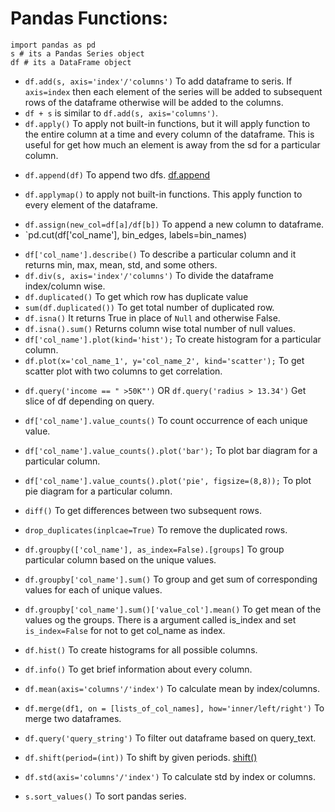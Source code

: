 # Pandas Functions:
```
import pandas as pd
s # its a Pandas Series object
df # its a DataFrame object
```
* `df.add(s, axis='index'/'columns')` To add dataframe to seris. If `axis=index` then each element of the series will be added to subsequent rows of the dataframe otherwise will be added to the columns.
* `df + s` is similar to `df.add(s, axis='columns')`.
* `df.apply()` To apply not built-in functions, but it will apply function to the entire column at a time and every column of the dataframe. This is useful for get how much an element is away from the sd for a particular column.
- `df.append(df)` To append two dfs. [df.append](https://pandas.pydata.org/pandas-docs/stable/reference/api/pandas.DataFrame.append.html)
* `df.applymap()` to apply not built-in functions. This apply function to every element of the dataframe.
- `df.assign(new_col=df[a]/df[b])` To append a new column to dataframe.
- `pd.cut(df['col_name'], bin_edges, labels=bin_names)
* `df['col_name'].describe()` To describe a particular column and it returns min, max, mean, std, and some others.
* `df.div(s, axis='index'/'columns')` To divide the dataframe index/column wise.
* `df.duplicated()` To get which row has duplicate value
* `sum(df.duplicated())` To get total number of duplicated row.
* `df.isna()` It returns True in place of `Null` and otherwise False.
* `df.isna().sum()` Returns column wise total number of null values.
* `df['col_name'].plot(kind='hist');` To create histogram for a particular column.
* `df.plot(x='col_name_1', y='col_name_2', kind='scatter');` To get scatter plot with two columns to get correlation.
- `df.query('income == " >50K"')` OR `df.query('radius > 13.34')` Get slice of df depending on query.
* `df['col_name'].value_counts()` To count occurrence of each unique value.
* `df['col_name'].value_counts().plot('bar');` To plot bar diagram for a particular column.
* `df['col_name'].value_counts().plot('pie', figsize=(8,8));` To plot pie diagram for a particular column.
* `diff()` To get differences between two subsequent rows. 
* `drop_duplicates(inplcae=True)` To remove the duplicated rows.
* `df.groupby(['col_name'], as_index=False).[groups]` To group particular column based on the unique values.
* `df.groupby['col_name'].sum()` To group and get sum of corresponding values for each of unique values.
* `df.groupby['col_name'].sum()['value_col'].mean()` To get mean of the values og the groups.
There is a argument called is_index and set `is_index=False` for not to get col_name as index.

* `df.hist()` To create histograms for all possible columns.
* `df.info()` To get brief information about every column.
* `df.mean(axis='columns'/'index')` To calculate mean by index/columns.
* `df.merge(df1, on = [lists_of_col_names], how='inner/left/right')` To merge two dataframes.
* `df.query('query_string')` To filter out dataframe based on query_text.
* `df.shift(period=(int))` To shift by given periods. [shift()](https://pandas.pydata.org/pandas-docs/stable/reference/api/pandas.DataFrame.shift.html)
* `df.std(axis='columns'/'index')` To calculate std by index or columns.
*  `s.sort_values()` To sort pandas series.

